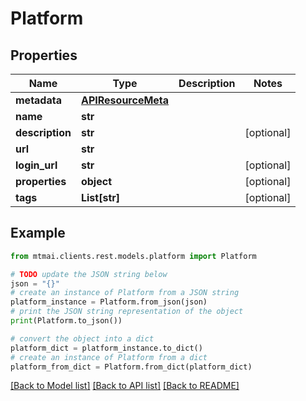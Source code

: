 # Platform


## Properties

Name | Type | Description | Notes
------------ | ------------- | ------------- | -------------
**metadata** | [**APIResourceMeta**](APIResourceMeta.md) |  | 
**name** | **str** |  | 
**description** | **str** |  | [optional] 
**url** | **str** |  | 
**login_url** | **str** |  | [optional] 
**properties** | **object** |  | [optional] 
**tags** | **List[str]** |  | [optional] 

## Example

```python
from mtmai.clients.rest.models.platform import Platform

# TODO update the JSON string below
json = "{}"
# create an instance of Platform from a JSON string
platform_instance = Platform.from_json(json)
# print the JSON string representation of the object
print(Platform.to_json())

# convert the object into a dict
platform_dict = platform_instance.to_dict()
# create an instance of Platform from a dict
platform_from_dict = Platform.from_dict(platform_dict)
```
[[Back to Model list]](../README.md#documentation-for-models) [[Back to API list]](../README.md#documentation-for-api-endpoints) [[Back to README]](../README.md)


